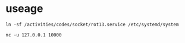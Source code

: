 
# useage

`ln -sf /activities/codes/socket/rot13.service /etc/systemd/system`

`nc -u 127.0.0.1 10000`

